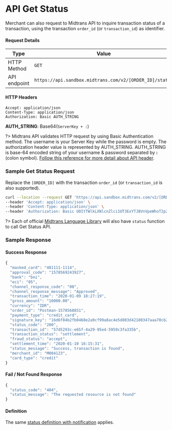 # API Get Status

Merchant can also request to Midtrans API to inquire transaction status of a transaction, using the transaction `order_id` (or `transaction_id`) as identifier.


#### Request Details
Type | Value
--- | ---
HTTP Method | `GET`
API endpoint | `https://api.sandbox.midtrans.com/v2/[ORDER_ID]/status`

#### HTTP Headers
```
Accept: application/json
Content-Type: application/json
Authorization: Basic AUTH_STRING
```

**AUTH_STRING**: Base64(`ServerKey + :`)

?> Midtrans API validates HTTP request by using Basic Authentication method. The username is your Server Key while the password is empty. The authorization header value is represented by AUTH_STRING. AUTH_STRING is base-64 encoded string of your username & password separated by **:** (colon symbol). [Follow this reference for more detail about API header](/en/technical-reference/api-header.md).

### Sample Get Status Request

Replace the `[ORDER_ID]` with the transaction `order_id` (or `transaction_id` is also supported).
<!-- TODO: add more language sample -->
```bash
curl --location --request GET 'https://api.sandbox.midtrans.com/v2/[ORDER_ID]/status' \
--header 'Accept: application/json' \
--header 'Content-Type: application/json' \
--header 'Authorization: Basic U0ItTWlkLXNlcnZlci1UT3ExYTJBVnVpeWhoT2p2ZnMzVV7LZU87'
```
?> Each of official [Midtrans Language Library](/en/technical-reference/library-plugin.md) will also have `status` function to call Get Status API.

### Sample Response

#### Success Response

```javascript
{
  "masked_card": "481111-1114",
  "approval_code": "1578569243927",
  "bank": "bni",
  "eci": "05",
  "channel_response_code": "00",
  "channel_response_message": "Approved",
  "transaction_time": "2020-01-09 18:27:19",
  "gross_amount": "10000.00",
  "currency": "IDR",
  "order_id": "Postman-1578568851",
  "payment_type": "credit_card",
  "signature_key": "16d6f84b2fb0468e2a9cf99a8ac4e5d803d42180347aaa70cb2a7abb13b5c6130458ca9c71956a962c0827637cd3bc7d40b21a8ae9fab12c7c3efe351b18d00a",
  "status_code": "200",
  "transaction_id": "57d5293c-e65f-4a29-95e4-5959c3fa335b",
  "transaction_status": "settlement",
  "fraud_status": "accept",
  "settlement_time": "2020-01-10 16:15:31",
  "status_message": "Success, transaction is found",
  "merchant_id": "M004123",
  "card_type": "credit"
}
```

#### Fail / Not Found Response
```javascript
{
  "status_code": "404",
  "status_message": "The requested resource is not found"
}
```

#### Definition

The same [status definition with notification](/en/after-payment/http-notification?id=status-definition) applies.
